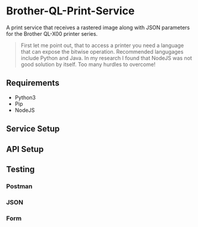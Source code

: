 # Brother-QL-Print-Service
A print service that receives a rastered image along with JSON parameters for the Brother QL-X00 printer series.

> First let me point out, that to access a printer you need a language that can expose the bitwise operation. Recommended langugages include Python and Java. 
> In my research I found that NodeJS was not good solution by itself. Too many hurdles to overcome!

## Requirements
- Python3
- Pip
- NodeJS


## Service Setup

## API Setup

## Testing

### Postman

### JSON

### Form
